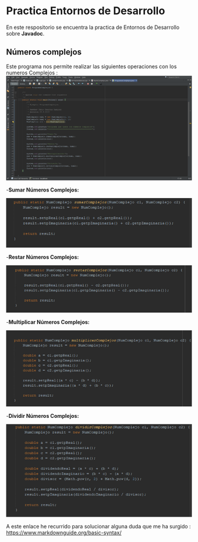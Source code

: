 # Practica Entornos de Desarrollo

En este respositorio se encuentra la practica de  Entornos de Desarrollo sobre     **Javadoc**. 

## Números complejos
Este programa nos permite realizar las siguientes operaciones con los numeros Complejos :
![Añadir imagen Aqui](https://github.com/Fabiobr27/Practica-Entornos/blob/master/Imagenes/Programa%20Principal%20.png)

-**Sumar Números Complejos:**

![Añadir imagen Aqui](https://github.com/Fabiobr27/Practica-Entornos/blob/master/Imagenes/SumarComplejos.png)


-**Restar Números Complejos:**

![Añadir imagen Aqui](https://github.com/Fabiobr27/Practica-Entornos/blob/master/Imagenes/RestarComplejos.png)

-**Multiplicar Números Complejos:**

![Añadir imagen Aqui](https://github.com/Fabiobr27/Practica-Entornos/blob/master/Imagenes/MultiplicarComplejos.png)

-**Dividir Números Complejos:**

![Añadir imagen Aqui](https://github.com/Fabiobr27/Practica-Entornos/blob/master/Imagenes/DividirComplejos.png)


A este enlace he recurrido para solucionar alguna duda que me ha surgido : https://www.markdownguide.org/basic-syntax/
